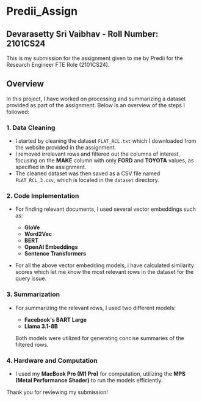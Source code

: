 # Predii_Assign

## Devarasetty Sri Vaibhav - Roll Number: 2101CS24

This is my submission for the assignment given to me by Predii for the Research Engineer FTE Role (2101CS24).

## Overview

In this project, I have worked on processing and summarizing a dataset provided as part of the assignment. Below is an overview of the steps I followed:

### 1. Data Cleaning
- I started by cleaning the dataset `FLAT_RCL.txt` which I downloaded from the website provided in the assignment.
- I removed irrelevant rows and filtered out the columns of interest, focusing on the **MAKE** column with only **FORD** and **TOYOTA** values, as specified in the assignment.
- The cleaned dataset was then saved as a CSV file named `FLAT_RCL_3.csv`, which is located in the `dataset` directory.

### 2. Code Implementation
- For finding relevant documents, I used several vector embeddings such as:
  - **GloVe**
  - **Word2Vec**
  - **BERT**
  - **OpenAI Embeddings**
  - **Sentence Transformers**
  
- For all the above vector embedding models, i have calculated similarity scores which let me know the most relevant rows in the dataset for the query issue.

### 3. Summarization
- For summarizing the relevant rows, I used two different models:
  - **Facebook's BART Large**
  - **Llama 3.1-8B**
  
  Both models were utilized for generating concise summaries of the filtered rows.

### 4. Hardware and Computation
- I used my **MacBook Pro (M1 Pro)** for computation, utilizing the **MPS (Metal Performance Shader)** to run the models efficiently.

Thank you for reviewing my submission!